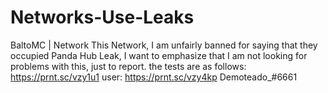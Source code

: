 # Networks-Use-Leaks

BaltoMC | Network
This Network, I am unfairly banned for saying that they occupied Panda Hub Leak, I want to emphasize that I am not looking for problems with this, just to report. the tests are as follows:
https://prnt.sc/vzy1u1
user: https://prnt.sc/vzy4kp Demoteado_#6661

